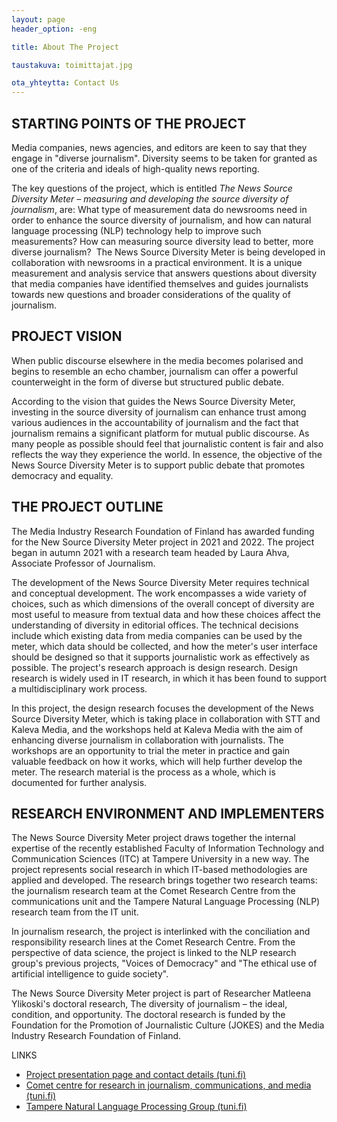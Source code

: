 ```yaml
---
layout: page
header_option: -eng

title: About The Project

taustakuva: toimittajat.jpg

ota_yhteytta: Contact Us
---
```



## STARTING POINTS OF THE PROJECT
Media companies, news agencies, and editors are keen to say that they engage in "diverse journalism". Diversity seems to be taken for granted as one of the criteria and ideals of high-quality news reporting.

The key questions of the project, which is entitled *The News Source Diversity Meter – measuring and developing the source diversity of journalism*, are: What type of measurement data do newsrooms need in order to enhance the source diversity of journalism, and how can natural language processing (NLP) technology help to improve such measurements? How can measuring source diversity lead to better, more diverse journalism? 
The News Source Diversity Meter is being developed in collaboration with newsrooms in a practical environment. It is a unique measurement and analysis service that answers questions about diversity that media companies have identified themselves and guides journalists towards new questions and broader considerations of the quality of journalism.

## PROJECT VISION 
When public discourse elsewhere in the media becomes polarised and begins to resemble an echo chamber, journalism can offer a powerful counterweight in the form of diverse but structured public debate.

According to the vision that guides the News Source Diversity Meter, investing in the source diversity of journalism can enhance trust among various audiences in the accountability of journalism and the fact that journalism remains a significant platform for mutual public discourse. As many people as possible should feel that journalistic content is fair and also reflects the way they experience the world. In essence, the objective of the News Source Diversity Meter is to support public debate that promotes democracy and equality.

## THE PROJECT OUTLINE
The Media Industry Research Foundation of Finland has awarded funding for the New Source Diversity Meter project in 2021 and 2022. The project began in autumn 2021 with a research team headed by Laura Ahva, Associate Professor of Journalism.

The development of the News Source Diversity Meter requires technical and conceptual development. The work encompasses a wide variety of choices, such as which dimensions of the overall concept of diversity are most useful to measure from textual data and how these choices affect the understanding of diversity in editorial offices. The technical decisions include which existing data from media companies can be used by the meter, which data should be collected, and how the meter's user interface should be designed so that it supports journalistic work as effectively as possible. 
The project's research approach is design research. Design research is widely used in IT research, in which it has been found to support a multidisciplinary work process.

In this project, the design research focuses the development of the News Source Diversity Meter, which is taking place in collaboration with STT and Kaleva Media, and the workshops held at Kaleva Media with the aim of enhancing diverse journalism in collaboration with journalists. The workshops are an opportunity to trial the meter in practice and gain valuable feedback on how it works, which will help further develop the meter. The research material is the process as a whole, which is documented for further analysis.

## RESEARCH ENVIRONMENT AND IMPLEMENTERS
The News Source Diversity Meter project draws together the internal expertise of the recently established Faculty of Information Technology and Communication Sciences (ITC) at Tampere University in a new way. The project represents social research in which IT-based methodologies are applied and developed. The research brings together two research teams: the journalism research team at the Comet Research Centre from the communications unit and the Tampere Natural Language Processing (NLP) research team from the IT unit.

In journalism research, the project is interlinked with the conciliation and responsibility research lines at the Comet Research Centre. From the perspective of data science, the project is linked to the NLP research group's previous projects, "Voices of Democracy" and "The ethical use of artificial intelligence to guide society".

The News Source Diversity Meter project is part of Researcher Matleena Ylikoski's doctoral research, The diversity of journalism – the ideal, condition, and opportunity. The doctoral research is funded by the Foundation for the Promotion of Journalistic Culture (JOKES) and the Media Industry Research Foundation of Finland.

LINKS
- [Project presentation page and contact details (tuni.fi)](https://www.tuni.fi/fi/tutkimus/moniaanisyysmittari-journalismin-moniaanisyytta-mittaamassa-ja-kehittamassa#expander-trigger--field-project-cooperators)
- [Comet centre for research in journalism, communications, and media (tuni.fi)](https://research.tuni.fi/comet-en/)
- [Tampere Natural Language Processing Group (tuni.fi)](https://www.tuni.fi/en/research/tampere-natural-language-processing-nlp-group)
